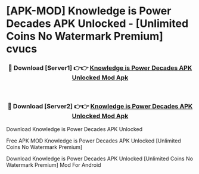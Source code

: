# [APK-MOD] Knowledge is Power  Decades APK Unlocked - [Unlimited Coins No Watermark Premium] cvucs



<div align="center">
<h3>🔴 Download [Server1] 👉👉 <a href="https://momento.my/?title=Knowledge_is_Power__Decades_APK_Unlocked">Knowledge is Power  Decades APK Unlocked Mod Apk</a></h3><br>

<h3>🔴 Download [Server2] 👉👉 <a href="https://momento.my/?title=Knowledge_is_Power__Decades_APK_Unlocked">Knowledge is Power  Decades APK Unlocked Mod Apk</a></h3>
</div>



Download Knowledge is Power  Decades APK Unlocked 

Free APK MOD Knowledge is Power  Decades APK Unlocked [Unlimited Coins No Watermark Premium]

Download Knowledge is Power  Decades APK Unlocked [Unlimited Coins No Watermark Premium] Mod For Android
